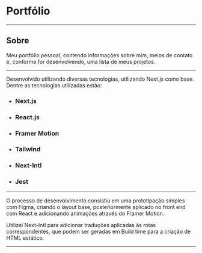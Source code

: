 # Portfólio

---

## Sobre

Meu portfólio pessoal, contendo informações sobre mim, meios de contato e, conforme for desenvolvendo, uma lista de meus projetos.

---

Desenvolvido utilizando diversas tecnologias, utilizando Next.js como base. Dentre as tecnologias utilizadas estão:

- ### Next.js
- ### React.js
- ### Framer Motion
- ### Tailwind
- ### Next-Intl
- ### Jest
  
---

O processo de desenvolvimento consistiu em uma prototipação simples com Figma, criando o layout base, posteriormente aplicado no front end com React e adicionando animações através do Framer Motion.

Utilizei Next-Intl para adicionar traduções aplicadas às rotas correspondentes, que podem ser geradas em Build time para a criação de HTML estático.

---